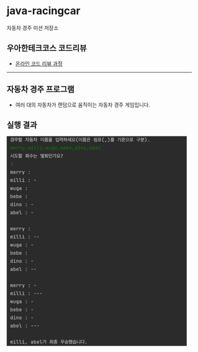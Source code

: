 # java-racingcar

자동차 경주 미션 저장소

## 우아한테크코스 코드리뷰

- [온라인 코드 리뷰 과정](https://github.com/woowacourse/woowacourse-docs/blob/master/maincourse/README.md)

---
## 자동차 경주 프로그램

- 여러 대의 자동차가 랜덤으로 움직이는 자동차 경주 게임입니다.

## 실행 결과
![img.png](img.png)